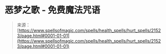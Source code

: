 <!--yml

category: 未分类

date: 2024-06-12 19:05:07

-->

# 恶梦之歌 - 免费魔法咒语

> 来源：[https://www.spellsofmagic.com/spells/health_spells/hurt_spells/21523/page.html#0001-01-01](https://www.spellsofmagic.com/spells/health_spells/hurt_spells/21523/page.html#0001-01-01)
